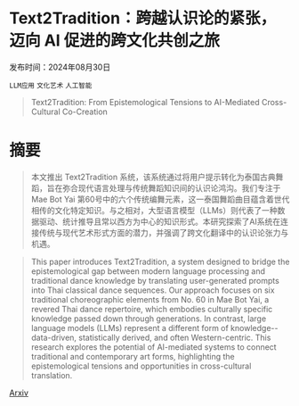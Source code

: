 # Text2Tradition：跨越认识论的紧张，迈向 AI 促进的跨文化共创之旅

发布时间：2024年08月30日

`LLM应用` `文化艺术` `人工智能`

> Text2Tradition: From Epistemological Tensions to AI-Mediated Cross-Cultural Co-Creation

# 摘要

> 本文推出 Text2Tradition 系统，该系统通过将用户提示转化为泰国古典舞蹈，旨在弥合现代语言处理与传统舞蹈知识间的认识论鸿沟。我们专注于 Mae Bot Yai 第60号中的六个传统编舞元素，这一泰国舞蹈曲目蕴含着世代相传的文化特定知识。与之相对，大型语言模型（LLMs）则代表了一种数据驱动、统计推导且常以西方为中心的知识形式。本研究探索了AI系统在连接传统与现代艺术形式方面的潜力，并强调了跨文化翻译中的认识论张力与机遇。

> This paper introduces Text2Tradition, a system designed to bridge the epistemological gap between modern language processing and traditional dance knowledge by translating user-generated prompts into Thai classical dance sequences. Our approach focuses on six traditional choreographic elements from No. 60 in Mae Bot Yai, a revered Thai dance repertoire, which embodies culturally specific knowledge passed down through generations. In contrast, large language models (LLMs) represent a different form of knowledge--data-driven, statistically derived, and often Western-centric. This research explores the potential of AI-mediated systems to connect traditional and contemporary art forms, highlighting the epistemological tensions and opportunities in cross-cultural translation.

[Arxiv](https://arxiv.org/abs/2409.00203)